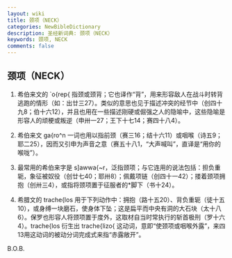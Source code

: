 ```yaml
---
layout: wiki
title: 颈项（NECK）
categories: NewBibleDictionary
description: 圣经新词典: 颈项（NECK）
keywords: 颈项, NECK
comments: false
---
```


## 颈项（NECK）

1. 希伯来文的 `o{rep{ 指颈或颈背；它也译作“背”，用来形容敌人在战斗时转背逃跑的情形（如：出廿三27）。类似的意思也见于描述冲突的经节中（创四十九8；伯十六12），并且也用在一些描述刚硬或倔强之人的隐喻中，这些隐喻是形容人的顽梗或叛逆（申卅一27；王下十七14；赛四十八4）。

2. 希伯来文 ga{ro^n 一词也用以指前颈（赛三16；结十六11）或咽喉（诗五9；耶二25），因而又引申为声音之意（赛五十八1，“大声喊叫”，直译是“用你的喉咙”）。

3. 最常用的希伯来字是 s]awwa{~r，泛指颈项；与它连用的说法包括：担负重轭，象征被奴役（创廿七40；耶卅8）；佩戴项链（创四十一42）；搂着颈项拥抱（创卅三4），或指将颈项置于征服者的*脚下（书十24）。

4. 希腊文的 trache{los 用于下列动作中：拥抱（路十五20）、背负重轭（徒十五10），或身缚一块磨石，使身体下坠；这是扁平而中央有洞的大石块（太十八6）。保罗也形容人将颈项置于度外，这取材自当时常执行的斩首极刑（罗十六4）。trache{los 衍生出 trache{lizo{ 这动词，意即“使颈项或咽喉外露”，来四13用这动词的被动分词完成式来指“赤露敞开”。

B.O.B.








